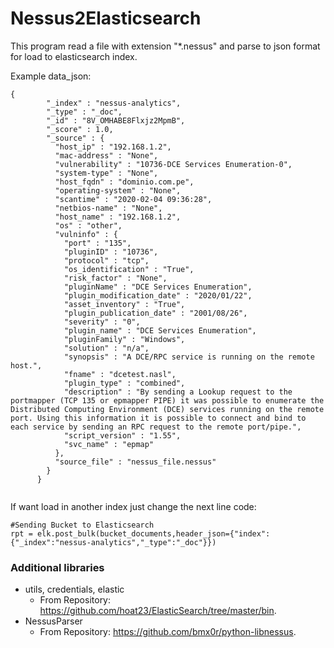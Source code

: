 # Nessus2Elasticsearch

This program read a file with extension "*.nessus" and parse to json format for load to elasticsearch index.

Example data_json:
```
{
        "_index" : "nessus-analytics",
        "_type" : "_doc",
        "_id" : "8V_OMHABE8Flxjz2MpmB",
        "_score" : 1.0,
        "_source" : {
          "host_ip" : "192.168.1.2",
          "mac-address" : "None",
          "vulnerability" : "10736-DCE Services Enumeration-0",
          "system-type" : "None",
          "host_fqdn" : "dominio.com.pe",
          "operating-system" : "None",
          "scantime" : "2020-02-04 09:36:28",
          "netbios-name" : "None",
          "host_name" : "192.168.1.2",
          "os" : "other",
          "vulninfo" : {
            "port" : "135",
            "pluginID" : "10736",
            "protocol" : "tcp",
            "os_identification" : "True",
            "risk_factor" : "None",
            "pluginName" : "DCE Services Enumeration",
            "plugin_modification_date" : "2020/01/22",
            "asset_inventory" : "True",
            "plugin_publication_date" : "2001/08/26",
            "severity" : "0",
            "plugin_name" : "DCE Services Enumeration",
            "pluginFamily" : "Windows",
            "solution" : "n/a",
            "synopsis" : "A DCE/RPC service is running on the remote host.",
            "fname" : "dcetest.nasl",
            "plugin_type" : "combined",
            "description" : "By sending a Lookup request to the portmapper (TCP 135 or epmapper PIPE) it was possible to enumerate the Distributed Computing Environment (DCE) services running on the remote port. Using this information it is possible to connect and bind to each service by sending an RPC request to the remote port/pipe.",
            "script_version" : "1.55",
            "svc_name" : "epmap"
          },
          "source_file" : "nessus_file.nessus"
        }
      }
     
```

If want load in another index just change the next line code:

```
#Sending Bucket to Elasticsearch
rpt = elk.post_bulk(bucket_documents,header_json={"index":{"_index":"nessus-analytics","_type":"_doc"}})
```

### Additional libraries 

+ utils, credentials, elastic
  + From Repository: https://github.com/hoat23/ElasticSearch/tree/master/bin.
+ NessusParser
  + From Repository: https://github.com/bmx0r/python-libnessus.


